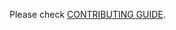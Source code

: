 
Please check [CONTRIBUTING GUIDE](https://github.com/awslabs/cid-framework/blob/main/data-collection/CONTRIBUTING.md).
